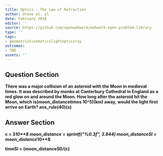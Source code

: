 ```yaml
---
title: Optics - The Law of Refraction
author: Urone et. al
date: February 2018
editor: ''
source: https://github.com/openwebwork/webwork-open-problem-library
type: ''
tags:
- geometrickinematicslightopticsray
outcomes:
- TBD
assets: ''
---
```


## Question Section 

<b>
There was a major collision of an asteroid with the Moon in medieval times. It was described by monks at Canterbury Cathedral in England as a red glow on and around the Moon. How long after the asteroid hit the Moon, which is(moon_distancetimes 10^5)(km)  away, would the light first arrive on Earth?
ans_rule(40)(s)



## Answer Section

c = 3*10**8
moon_distance = sprintf("%0.3f", 3.844)
moon_distanceSI = moon_distance*10**8

timeSI = (moon_distanceSI)/(c)